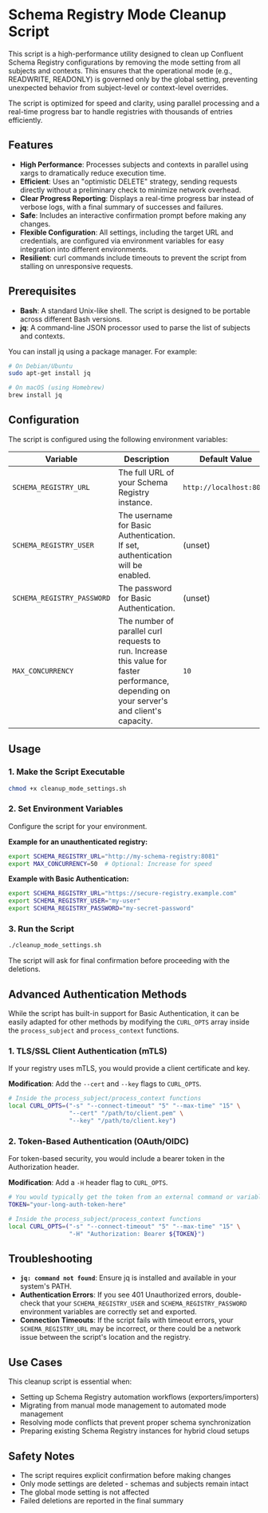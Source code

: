 # Schema Registry Mode Cleanup Script

This script is a high-performance utility designed to clean up Confluent Schema Registry configurations by removing the mode setting from all subjects and contexts. This ensures that the operational mode (e.g., READWRITE, READONLY) is governed only by the global setting, preventing unexpected behavior from subject-level or context-level overrides.

The script is optimized for speed and clarity, using parallel processing and a real-time progress bar to handle registries with thousands of entries efficiently.

## Features

- **High Performance**: Processes subjects and contexts in parallel using xargs to dramatically reduce execution time.
- **Efficient**: Uses an "optimistic DELETE" strategy, sending requests directly without a preliminary check to minimize network overhead.
- **Clear Progress Reporting**: Displays a real-time progress bar instead of verbose logs, with a final summary of successes and failures.
- **Safe**: Includes an interactive confirmation prompt before making any changes.
- **Flexible Configuration**: All settings, including the target URL and credentials, are configured via environment variables for easy integration into different environments.
- **Resilient**: curl commands include timeouts to prevent the script from stalling on unresponsive requests.

## Prerequisites

- **Bash**: A standard Unix-like shell. The script is designed to be portable across different Bash versions.
- **jq**: A command-line JSON processor used to parse the list of subjects and contexts.

You can install jq using a package manager. For example:

```bash
# On Debian/Ubuntu
sudo apt-get install jq

# On macOS (using Homebrew)
brew install jq
```

## Configuration

The script is configured using the following environment variables:

| Variable | Description | Default Value |
|----------|-------------|---------------|
| `SCHEMA_REGISTRY_URL` | The full URL of your Schema Registry instance. | `http://localhost:8081` |
| `SCHEMA_REGISTRY_USER` | The username for Basic Authentication. If set, authentication will be enabled. | (unset) |
| `SCHEMA_REGISTRY_PASSWORD` | The password for Basic Authentication. | (unset) |
| `MAX_CONCURRENCY` | The number of parallel curl requests to run. Increase this value for faster performance, depending on your server's and client's capacity. | `10` |

## Usage

### 1. Make the Script Executable

```bash
chmod +x cleanup_mode_settings.sh
```

### 2. Set Environment Variables

Configure the script for your environment.

**Example for an unauthenticated registry:**
```bash
export SCHEMA_REGISTRY_URL="http://my-schema-registry:8081"
export MAX_CONCURRENCY=50  # Optional: Increase for speed
```

**Example with Basic Authentication:**
```bash
export SCHEMA_REGISTRY_URL="https://secure-registry.example.com"
export SCHEMA_REGISTRY_USER="my-user"
export SCHEMA_REGISTRY_PASSWORD="my-secret-password"
```

### 3. Run the Script

```bash
./cleanup_mode_settings.sh
```

The script will ask for final confirmation before proceeding with the deletions.

## Advanced Authentication Methods

While the script has built-in support for Basic Authentication, it can be easily adapted for other methods by modifying the `CURL_OPTS` array inside the `process_subject` and `process_context` functions.

### 1. TLS/SSL Client Authentication (mTLS)

If your registry uses mTLS, you would provide a client certificate and key.

**Modification**: Add the `--cert` and `--key` flags to `CURL_OPTS`.

```bash
# Inside the process_subject/process_context functions
local CURL_OPTS=("-s" "--connect-timeout" "5" "--max-time" "15" \
                 "--cert" "/path/to/client.pem" \
                 "--key" "/path/to/client.key")
```

### 2. Token-Based Authentication (OAuth/OIDC)

For token-based security, you would include a bearer token in the Authorization header.

**Modification**: Add a `-H` header flag to `CURL_OPTS`.

```bash
# You would typically get the token from an external command or variable
TOKEN="your-long-auth-token-here"

# Inside the process_subject/process_context functions
local CURL_OPTS=("-s" "--connect-timeout" "5" "--max-time" "15" \
                 "-H" "Authorization: Bearer ${TOKEN}")
```

## Troubleshooting

- **`jq: command not found`**: Ensure jq is installed and available in your system's PATH.
- **Authentication Errors**: If you see 401 Unauthorized errors, double-check that your `SCHEMA_REGISTRY_USER` and `SCHEMA_REGISTRY_PASSWORD` environment variables are correctly set and exported.
- **Connection Timeouts**: If the script fails with timeout errors, your `SCHEMA_REGISTRY_URL` may be incorrect, or there could be a network issue between the script's location and the registry.

## Use Cases

This cleanup script is essential when:
- Setting up Schema Registry automation workflows (exporters/importers)
- Migrating from manual mode management to automated mode management
- Resolving mode conflicts that prevent proper schema synchronization
- Preparing existing Schema Registry instances for hybrid cloud setups

## Safety Notes

- The script requires explicit confirmation before making changes
- Only mode settings are deleted - schemas and subjects remain intact
- The global mode setting is not affected
- Failed deletions are reported in the final summary